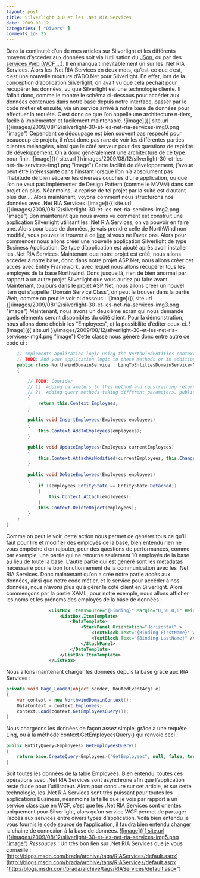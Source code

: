 ```yaml
---
layout: post
title: Silverlight 3.0 et les .Net RIA Services
date: 2009-08-12
categories: [ "Divers" ]
comments_id: 25 
---
```


Dans la continuité d’un de mes articles sur Silverlight et les différents moyens d’accéder aux données soit via l’utilisation du [JSon](http://blog.woivre.fr/blog/2009/06/17/silverlight-utilisation-du-json-pour-une-application-cross-site/), ou par des [services Web (WCF …)](http://blog.woivre.fr/blog/2009/02/04/silverlight-et-l%e2%80%99acces-aux-bases-de-donnees/). Il en manquait inévitablement un sur les .Net RIA Services. Alors les .Net RIA Services en deux mots, qu’est-ce que c’est, c’est une nouvelle mouture d’ADO.Net pour Silverlight. En effet, lors de la conception d’application Silverlight, on avait vu que cela péchait pour récupérer les données, vu que Silverlight est une technologie cliente. Il fallait donc, comme le montre le schéma ci-dessous pour accéder aux données contenues dans notre base depuis notre interface, passer par le code métier et ensuite, via un service arrivé à notre base de données pour effectuer la requête. C’est donc ce que l’on appelle une architecture n-tiers, facile à implémenter et facilement maintenable. ![image]({{ site.url }}/images/2009/08/12/silverlight-30-et-les-net-ria-services-img0.png "image") Cependant ce découpage est bien souvent pas respecté pour beaucoup de projets, il n’est donc pas rare de voir les différentes parties clientes mélangées, ainsi que le côté serveur pour des questions de rapidité de développement. On a donc généralement une architecture de ce type pour finir. ![image]({{ site.url }}/images/2009/08/12/silverlight-30-et-les-net-ria-services-img1.png "image") Cette facilité de développement, j’avoue peut être intéressante dans l’instant lorsque l’on n’a absolument pas l’habitude de bien séparer les diverses couches d’une application, ou que l’on ne veut pas implémenter de Design Pattern (comme le MVVM) dans son projet en plus. Néanmoins, la reprise de tel projet par la suite est d’autant plus dur … Alors maintenant, voyons comment nous structurons nos données avec .Net RIA Services ![image]({{ site.url }}/images/2009/08/12/silverlight-30-et-les-net-ria-services-img2.png "image") Bon maintenant que nous avons vu comment est construit une application Silverlight utilisant les .Net RIA Services, on va pouvoir en faire une. Alors pour base de données, je vais prendre celle de NorthWind non modifié, vous pouvez la trouver à ce [lien](http://www.microsoft.com/Downloads/details.aspx?FamilyID=06616212-0356-46a0-8da2-eebc53a68034&displaylang=en) si vous ne l’avez pas. Alors pour commencer nous allons créer une nouvelle application Silverlight de type Business Application. Ce type d’application est ajouté après avoir installer les .Net RIA Services. Maintenant que notre projet est créé, nous allons accéder à notre base, donc dans notre projet ASP.Net, nous allons créer cet accès avec Entity Framework, avec lequel nous allons récupérer tous les employés de la base Northwind. Donc jusque là, rien de bien anormal par rapport à un autre projet Silverlight que vous auriez pu faire avant. Maintenant, toujours dans le projet ASP.Net, nous allons créer un nouvel item qui s’appelle “Domain Service Class”, on peut le trouver dans la partie Web, comme on peut le voir ci dessous : ![image]({{ site.url }}/images/2009/08/12/silverlight-30-et-les-net-ria-services-img3.png "image") Maintenant, nous avons un deuxième écran qui nous demande quels éléments seront disponibles du côté client. Pour la démonstration, nous allons donc choisir les “Employees”, et la possibilité d’éditer ceux-ci. ![image]({{ site.url }}/images/2009/08/12/silverlight-30-et-les-net-ria-services-img4.png "image") Cette classe nous génère donc entre autre ce code ci :

```csharp
    // Implements application logic using the NorthwindEntities context.
    // TODO: Add your application logic to these methods or in additional methods. \[EnableClientAccess()\]
    public class NorthwindDomainService : LinqToEntitiesDomainService<NorthwindEntities>
    {

        // TODO: Consider
        // 1\. Adding parameters to this method and constraining returned results, and/or
        // 2\. Adding query methods taking different parameters. public IQueryable<Employees\> GetEmployees()
        {
            return this.Context.Employees;
        }

        public void InsertEmployees(Employees employees)
        {
            this.Context.AddToEmployees(employees);
        }

        public void UpdateEmployees(Employees currentEmployees)
        {
            this.Context.AttachAsModified(currentEmployees, this.ChangeSet.GetOriginal(currentEmployees));
        }

        public void DeleteEmployees(Employees employees)
        {
            if ((employees.EntityState == EntityState.Detached))
            {
                this.Context.Attach(employees);
            }
            this.Context.DeleteObject(employees);
        }
    }
}
```

Comme on peut le voir, cette action nous permet de générer tous ce qu’il faut pour lire et modifier des employés de la base, bien entendu rien ne vous empêche d’en rajouter, pour des questions de performances, comme par exemple, une partie qui ne retourne seulement 10 employés de la base au lieu de toute la base. L’autre partie qui est généré sont les metadatas nécessaire pour le bon fonctionnement de la communication avec les .Net RIA Services. Donc maintenant qu’on a crée notre partie accès aux données, ainsi que notre code métier, et le service pour accéder à nos données, nous n’avons plus qu’à gérer le côté client en Silverlight. Alors commençons par la partie XAML, pour notre exemple, nous allons afficher les noms et les prénoms des employés de la base de données :

```xml
                <ListBox ItemsSource="{Binding}" Margin="0,50,0,0" Height="300">
                    <ListBox.ItemTemplate>
                        <DataTemplate>
                            <StackPanel Orientation="Horizontal" >
                                <TextBlock Text="{Binding FirstName}" Width="250" />
                                <TextBlock Text="{Binding LastName}" />
                            </StackPanel>
                        </DataTemplate>
                    </ListBox.ItemTemplate>
                </ListBox> 
```

Nous allons maintenant charger les données depuis la base grâce aux RIA Services :

```csharp
private void Page_Loaded(object sender, RoutedEventArgs e)
{
    var context = new NorthwindDomainContext();
    DataContext = context.Employees;
    context.Load(context.GetEmployeesQuery());
}
```

Nous chargeons les données de façon assez simple, grâce à une requête Linq, ou à la méthode context.GetEmployeesQuery() qui renvoie ceci :

```csharp
public EntityQuery<Employees> GetEmployeesQuery()
{
    return base.CreateQuery<Employees>("GetEmployees", null, false, true);
}
```

Soit toutes les données de la table Employees. Bien entendu, toutes ces opérations avec .Net RIA Services sont asynchrone afin que l’application reste fluide pour l’utilisateur. Alors pour conclure sur cet article, et sur cette technologie, les .Net RIA Services sont très puissant pour toutes les applications Business, néanmoins la faille que je vois par rapport à un service classique en WCF, c’est que les .Net RIA Services sont orientés uniquement pour Silverlight, alors qu’un service WCF permet de partager l’accès aux services entre divers types d’application. Voilà bien entendu je vous fournis le code source de l’application, il faudra bien entendu changer la chaine de connexion à la base de données. [![image]({{ site.url }}/images/2009/08/12/silverlight-30-et-les-net-ria-services-img5.png "image")](http://cid-27033cda87e10205.skydrive.live.com/embedrowdetail.aspx/Blog/DemosRIAServices.zip) _Ressouces :_ Un très bon lien sur .Net RIA Services que je vous conseille : [http://blogs.msdn.com/brada/archive/tags/RIAServices/default.aspx](http://blogs.msdn.com/brada/archive/tags/RIAServices/default.aspx "http://blogs.msdn.com/brada/archive/tags/RIAServices/default.aspx")
